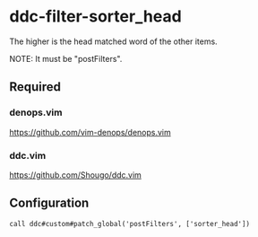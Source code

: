 # ddc-filter-sorter_head

The higher is the head matched word of the other items.

NOTE: It must be "postFilters".

## Required

### denops.vim
https://github.com/vim-denops/denops.vim

### ddc.vim
https://github.com/Shougo/ddc.vim


## Configuration

```vim
call ddc#custom#patch_global('postFilters', ['sorter_head'])
```
